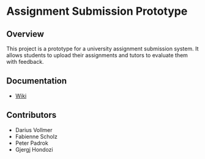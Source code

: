 # Assignment Submission Prototype

## Overview
This project is a prototype for a university assignment submission system. It allows students to upload their assignments and tutors to evaluate them with feedback.

## Documentation
- [Wiki](https://wiki.hci.uni-hannover.de/doku.php?id=teaching:w24:gmci:group07)

## Contributors
- Darius Vollmer
- Fabienne Scholz
- Peter Padrok
- Gjergj Hondozi